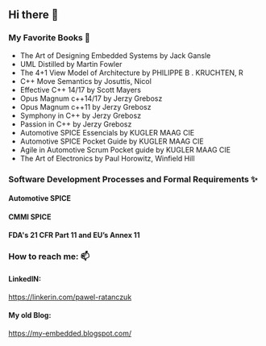 ## Hi there 👋

### My Favorite Books 🌱
- The Art of Designing Embedded Systems by Jack Gansle
- UML Distilled by Martin Fowler
- The 4+1 View Model of Architecture by PHILIPPE B . KRUCHTEN, R
- C++ Move Semantics by Josuttis, Nicol
- Effective C++ 14/17 by Scott Mayers
- Opus Magnum c++14/17 by Jerzy Grebosz
- Opus Magnum c++11 by Jerzy Grebosz
- Symphony in C++ by Jerzy Grebosz
- Passion in C++ by Jerzy Grebosz
- Automotive SPICE Essencials by KUGLER MAAG CIE
- Automotive SPICE Pocket Guide by KUGLER MAAG CIE
- Agile in Automotive Scrum Pocket guide by KUGLER MAAG CIE
- The Art of Electronics by Paul Horowitz, Winfield Hill

### Software Development Processes and Formal Requirements ✨

#### Automotive SPICE

#### CMMI SPICE

#### FDA's 21 CFR Part 11 and EU’s Annex 11

### How to reach me: 📫 
#### LinkedIN:
https://linkerin.com/pawel-ratanczuk

#### My old Blog:
https://my-embedded.blogspot.com/



<!--
**pratanczuk/pratanczuk** is a ✨ _special_ ✨ repository because its `README.md` (this file) appears on your GitHub profile.

Here are some ideas to get you started:

- 🔭 I’m currently working on ...
- 🌱 I’m currently learning ...
- 👯 I’m looking to collaborate on ...
- 🤔 I’m looking for help with ...
- 💬 Ask me about ...
- 📫 How to reach me: ...
- 😄 Pronouns: ...
- ⚡ Fun fact: ...
-->
